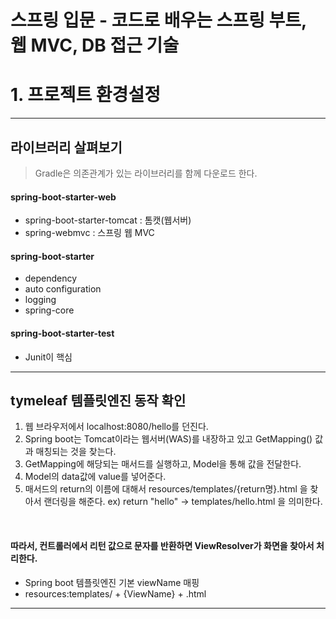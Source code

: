 # 스프링 입문 - 코드로 배우는 스프링 부트, 웹 MVC, DB 접근 기술

# 1. 프로젝트 환경설정

---
## 라이브러리 살펴보기
> Gradle은 의존관계가 있는 라이브러리를 함께 다운로드 한다.

#### spring-boot-starter-web
- spring-boot-starter-tomcat : 톰캣(웹서버)
- spring-webmvc : 스프링 웹 MVC

#### spring-boot-starter
- dependency
- auto configuration
- logging
- spring-core

#### spring-boot-starter-test
- Junit이 핵심
---
## tymeleaf 템플릿엔진 동작 확인
1. 웹 브라우저에서 localhost:8080/hello를 던진다.
2. Spring boot는 Tomcat이라는 웹서버(WAS)를 내장하고 있고 GetMapping() 값과 매칭되는 것을 찾는다. 
3. GetMapping에 해당되는 매서드를 실행하고, Model을 통해 값을 전달한다. 
4. Model의 data값에 value를 넣어준다. 
5. 매서드의 return의 이름에 대해서 resources/templates/{return명}.html 을 찾아서 랜더링을 해준다.
    ex) return "hello" -> templates/hello.html 을 의미한다. 

<br>

#### 따라서, 컨트롤러에서 리턴 값으로 문자를 반환하면 ViewResolver가 화면을 찾아서 처리한다. 
- Spring boot 템플릿엔진 기본 viewName 매핑
- resources:templates/ + {ViewName} + .html


---